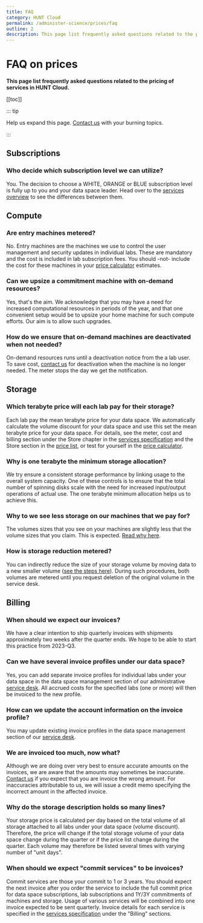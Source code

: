 ```yaml
---
title: FAQ
category: HUNT Cloud
permalink: /administer-science/prices/faq
outline: 2
description: This page list frequently asked questions related to the pricing of services in HUNT Cloud.
---
```


# FAQ on prices

**This page list frequently asked questions related to the pricing of services in HUNT Cloud.**

[[toc]]

::: tip

Help us expand this page. [Contact us](/contact) with your burning topics.

:::




## Subscriptions

### Who decide which subscription level we can utilize?

You. The decision to choose a WHITE, ORANGE or BLUE subscription level is fully up to you and your data space leader. Head over to the [services overview](/administer-science/services/overview#data-space-subscription) to see the differences between them.



## Compute

### Are entry machines metered?

No. Entry machines are the machines we use to control the user management and security updates in individual labs. These are mandatory and the cost is included in lab subscription fees. You should -not- include the cost for these machines in your [price calculator](/administer-science/prices/calculator) estimates.

### Can we upsize a commitment machine with on-demand resources?

Yes, that's the aim. We acknowledge that you may have a need for increased computational resources in periods of the year, and that one convenient setup would be to upsize your home machine for such compute efforts. Our aim is to allow such upgrades.

### How do we ensure that on-demand machines are deactivated when not needed?

On-demand resources runs until a deactivation notice from the a lab user. To save cost, [contact us](/contact) for deactivation when the machine is no longer needed. The meter stops the day we get the notification.




## Storage

### Which terabyte price will each lab pay for their storage?

Each lab pay the mean terabyte price for your data space. We automatically calculate the volume discount for your data space and use this set the mean terabyte price for your data space. For details, see the meter, cost and billing section under the Store chapter in the [services specification](/administer-science/services/specifications) and the Store section in the [price list](/administer-science/prices/pricelist), or test for yourself in the [price calculator](/administer-science/prices/calculator).

### Why is one terabyte the minimum storage allocation?

We try ensure a consistent storage performance by linking usage to the overall system capacity. One of these controls is to ensure that the total number of spinning disks scale with the need for increased input/output operations of actual use. The one terabyte minimum allocation helps us to achieve this.

### Why to we see less storage on our machines that we pay for?

The volumes sizes that you see on your machines are slightly less that the volume sizes that you claim. This is expected. [Read why here](/administer-science/data/faq#why-is-volume-sizes-less-than-claimed).

### How is storage reduction metered?

You can indirectly reduce the size of your storage volume by moving data to a new smaller volume ([see the steps here](/administer-science/data/faq#can-we-reduce-the-size-of-existing-volumes)). During such procedures, both volumes are metered until you request deletion of the original volume in the service desk.


## Billing


### When should we expect our invoices?

We have a clear intention to ship quarterly invoices with shipments approximately two weeks after the quarter ends. We hope to be able to start this practice from 2023-Q3.

### Can we have several invoice profiles under our data space?

Yes, you can add separate invoice profiles for individual labs under your data space in the data space management section of our administrative [service desk](/administer-science/service-desk/data-space-orders#new-invoice-profile). All accrued costs for the specified labs (one or more) will then be invoiced to the new profile.

### How can we update the account information on the invoice profile?

You may update existing invoice profiles in the data space management section of our [service desk](/administer-science/service-desk/data-space-orders#update-existing-invoice-profile).

### We are invoiced too much, now what?

Although we are doing over very best to ensure accurate amounts on the invoices, we are aware that the amounts may sometimes be inaccurate. [Contact us](/contact) if you expect that you are invoice the wrong amount. For inaccuracies attributable to us, we will issue a credit memo specifying the incorrect amount in the affected invoice.

### Why do the storage description holds so many lines?

Your storage price is calculated per day based on the total volume of all storage attached to all labs under your data space (volume discount). Therefore, the price will change if the total storage volume of your data space change during the quarter or if the price list change during the quarter. Each volume may therefore be listed several times with varying number of "unit days".

### When should we expect "commit services" to be invoices?

Commit services are those your commit to 1 or 3 years.
You should expect the next invoice after you order the service to include the full commit price for data space subscriptions, lab subscriptions and 1Y/3Y commitments of machines and storage. Usage of various services will be combined into one invoice expected to be sent quarterly. Invoice details for each service is specified in the [services specification](/administer-science/services/specifications) under the "Billing" sections.


